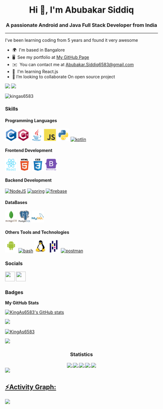 <h1 align="center">Hi 👋, I'm Abubakar Siddiq</h1>

<h3 align="center">A passionate Android and Java Full Stack Developer from India</h3>

----------------------------------------------------

I've been learning coding from 5 years and found it very awesome

* 🌍  I'm based in Bangalore
* 🖥️  See my portfolio at [My GitHub Page](https://kingas6583.github.io/Portfolio-web-pages/)
* ✉️  You can contact me at [Abubakar.Siddiq6583@gmail.com](mailto:Abubakar.Siddiq6583@gmail.com)
* 🧠  I'm learning React.js
* 💞️ I’m looking to collaborate On open source project

<a href="https://www.github.com/KingAs6583" target="_blank" rel="noreferrer"><img
src="https://img.shields.io/github/followers/KingAs6583?logo=github&style=for-the-badge&color=0891b2&labelColor=1c1917" /></a>
<a href = "mailto:abubakar.siddiq6583@gmail.com"><img src="https://img.shields.io/badge/-Gmail-%23333?style=for-the-badge&logo=gmail&logoColor=white" target="_blank"></a>
<p align="left"> <img src="https://komarev.com/ghpvc/?username=kingas6583&label=Profile%20views&color=0e75b6&style=flat" alt="kingas6583" /> </p>

### Skills

<p align="left">

<h4>Programming Languages</h4>
<div>
<a href="https://docs.microsoft.com/en-us/cpp/?view=msvc-170" target="_blank" rel="noreferrer"><img src="https://raw.githubusercontent.com/teamedwardforever/Readme-Generator/71f25dd8b98329b168142a6b782a107b75eab178/svg/Skills/Languages/c-original.svg" alt="C" width="40" height="40"/></a><a href="https://docs.microsoft.com/en-us/cpp/?view=msvc-170" target="_blank" rel="noreferrer"><img src="https://raw.githubusercontent.com/teamedwardforever/Readme-Generator/71f25dd8b98329b168142a6b782a107b75eab178/svg/Skills/Languages/cplusplus-original.svg" alt="CPP" width="40" height="40"/></a>
<img src="https://raw.githubusercontent.com/teamedwardforever/Readme-Generator/71f25dd8b98329b168142a6b782a107b75eab178/svg/Skills/Languages/java-original.svg" alt="Java" width="40" height="40"/>
<img src="https://raw.githubusercontent.com/teamedwardforever/Readme-Generator/71f25dd8b98329b168142a6b782a107b75eab178/svg/Skills/Languages/javascript-original.svg" alt="Javascript" width="40" height="40"/>
<img src="https://raw.githubusercontent.com/teamedwardforever/Readme-Generator/71f25dd8b98329b168142a6b782a107b75eab178/svg/Skills/Languages/python-original.svg" alt="Python" width="40" height="40"/>
<a href="https://kotlinlang.org" target="_blank" rel="noreferrer"> <img src="https://www.vectorlogo.zone/logos/kotlinlang/kotlinlang-icon.svg" alt="kotlin" width="40" height="40"/> </a>
</div>

<h4>Frontend Development</h4>
<div>
<img src="https://raw.githubusercontent.com/teamedwardforever/Readme-Generator/71f25dd8b98329b168142a6b782a107b75eab178/svg/Skills/Frontend/react-original-wordmark.svg" alt="React" width="40" height="40"/>
<img src="https://raw.githubusercontent.com/teamedwardforever/Readme-Generator/71f25dd8b98329b168142a6b782a107b75eab178/svg/Skills/Frontend/html5-original-wordmark.svg" alt="HTML" width="40" height="40"/>
<img src="https://raw.githubusercontent.com/teamedwardforever/Readme-Generator/71f25dd8b98329b168142a6b782a107b75eab178/svg/Skills/Frontend/css3-original-wordmark.svg" alt="Css" width="40" height="40"/>
<img src="https://raw.githubusercontent.com/teamedwardforever/Readme-Generator/71f25dd8b98329b168142a6b782a107b75eab178/svg/Skills/Frontend/bootstrap-plain-wordmark.svg" alt="Bootstrap" width="40" height="40"/>
</div>

<h4>Backend Development</h4>
<div>
<a href="https://nodejs.org/en/" target="_blank" rel="noreferrer"><img src="https://raw.githubusercontent.com/danielcranney/readme-generator/main/public/icons/skills/nodejs-colored.svg" width="36" height="36" alt="NodeJS" /></a>
<a href="https://spring.io/" target="_blank" rel="noreferrer"> <img src="https://www.vectorlogo.zone/logos/springio/springio-icon.svg" alt="spring" width="40" height="40"/></a>
<a href="https://firebase.google.com/" target="_blank" rel="noreferrer"> <img src="https://www.vectorlogo.zone/logos/firebase/firebase-icon.svg" alt="firebase" width="40" height="40"/></a>
</div>

<h4>DataBases</h4>
<div>
<img src="https://raw.githubusercontent.com/devicons/devicon/master/icons/mongodb/mongodb-original-wordmark.svg" alt="mongodb" width="40" height="40"/> 
<a href="https://www.postgresql.org" target="_blank" rel="noreferrer"> <img src="https://raw.githubusercontent.com/devicons/devicon/master/icons/postgresql/postgresql-original-wordmark.svg" alt="postgresql" width="40" height="40"/></a>
<a href="https://www.mysql.com/" target="_blank" rel="noreferrer"> <img src="https://raw.githubusercontent.com/devicons/devicon/master/icons/mysql/mysql-original-wordmark.svg" alt="mysql" width="40" height="40"/>
</a>
</div>

<h4>Others Tools and Technologies</h4>
<div>
<a href="https://developer.android.com" target="_blank" rel="noreferrer"> <img src="https://raw.githubusercontent.com/devicons/devicon/master/icons/android/android-original-wordmark.svg" alt="android" width="40" height="40"/></a>
<a href="https://www.gnu.org/software/bash/" target="_blank" rel="noreferrer"> <img src="https://www.vectorlogo.zone/logos/gnu_bash/gnu_bash-icon.svg" alt="bash" width="40" height="40"/></a>
<a href="https://www.linux.org/" target="_blank" rel="noreferrer"> <img src="https://raw.githubusercontent.com/devicons/devicon/master/icons/linux/linux-original.svg" alt="linux" width="40" height="40"/></a> 
<a href="https://pandas.pydata.org/" target="_blank" rel="noreferrer"> <img src="https://raw.githubusercontent.com/devicons/devicon/2ae2a900d2f041da66e950e4d48052658d850630/icons/pandas/pandas-original.svg" alt="pandas" width="40" height="40"/></a>
<a href="https://postman.com" target="_blank" rel="noreferrer"> <img src="https://www.vectorlogo.zone/logos/getpostman/getpostman-icon.svg" alt="postman" width="40" height="40"/></a>
</div>

</p>

### Socials

<p align="left"> <a href="https://www.github.com/KingAs6583" target="_blank" rel="noreferrer"><img src="https://raw.githubusercontent.com/danielcranney/readme-generator/main/public/icons/socials/github.svg" width="32" height="32" /></a> <a href="https://www.linkedin.com/in/abubakar-siddiq-322819203 " target="_blank" rel="noreferrer"><img src="https://raw.githubusercontent.com/danielcranney/readme-generator/main/public/icons/socials/linkedin.svg" width="32" height="32" /></a></p>

### Badges

<b>My GitHub Stats</b>

<a href="https://www.github.com/KingAs6583"><img src="https://github-readme-stats.vercel.app/api?username=KingAs6583&show_icons=true&hide=&title_color=0891b2&text_color=ffffff&icon_color=0891b2&bg_color=1c1917&hide_border=true&show_icons=true" alt="KingAs6583's GitHub stats" /></a>

<a href="https://www.github.com/KingAs6583"><img src="https://github-readme-streak-stats.herokuapp.com/?user=KingAs6583&stroke=ffffff&background=1c1917&ring=0891b2&fire=0891b2&currStreakNum=ffffff&currStreakLabel=0891b2&sideNums=ffffff&sideLabels=ffffff&dates=ffffff&hide_border=true" /></a>

<a href="https://www.github.com/KingAs6583"><img src="https://github-readme-stats.vercel.app/api/top-langs/?username=KingAs6583&layout=compact&theme=dark" alt=KingAs6583 /></a>


<img src="https://user-images.githubusercontent.com/73097560/115834477-dbab4500-a447-11eb-908a-139a6edaec5c.gif">
<h3 align="center">Statistics</h3>
<div align="center">
<a href="https://github.com/KingAs6583">
<img align="center" src="https://github-profile-summary-cards.vercel.app/api/cards/stats?username=KingAs6583&theme=2077" height="180em" />
<img align="center" src="https://github-profile-summary-cards.vercel.app/api/cards/most-commit-language?username=KingAs6583&theme=2077" height="180em" />
<img align="center" src="https://github-profile-summary-cards.vercel.app/api/cards/repos-per-language?username=KingAs6583&theme=2077" height="180em" />
<img align="center" src="https://github-profile-summary-cards.vercel.app/api/cards/productive-time?username=KingAs6583&theme=2077" height="180em" />
<img align="center" src="https://github-profile-summary-cards.vercel.app/api/cards/profile-details?username=KingAs6583&theme=2077" height="180em" />
</div>
<img src="https://user-images.githubusercontent.com/73097560/115834477-dbab4500-a447-11eb-908a-139a6edaec5c.gif">
<h2 align="left">⚡Activity Graph:</h2>
<img align="center" src="https://github-readme-activity-graph.vercel.app/graph?username=KingAs6583&theme=react-dark"/>
